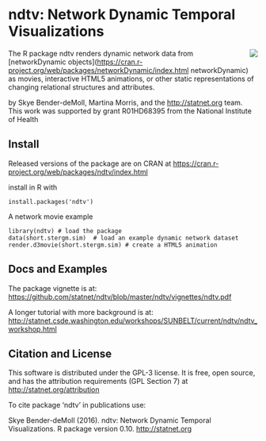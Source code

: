 # ndtv: Network Dynamic Temporal Visualizations
<img align="right" src="https://statnet.csde.washington.edu/trac/raw-attachment/wiki/ndtvInstallation/short.stergm.gif"> The R package ndtv renders dynamic network data from [networkDynamic objects](https://cran.r-project.org/web/packages/networkDynamic/index.html networkDynamic) as movies, interactive HTML5 animations, or other static representations of changing relational structures and attributes. 

by Skye Bender-deMoll, Martina Morris, and the http://statnet.org team.  This work was supported by grant R01HD68395 from the National Institute of Health

## Install

Released versions of the package are on CRAN  at https://cran.r-project.org/web/packages/ndtv/index.html

install in R with 
```
install.packages('ndtv')
```

A network movie example

```
library(ndtv) # load the package
data(short.stergm.sim)  # load an example dynamic network dataset
render.d3movie(short.stergm.sim) # create a HTML5 animation 
```



## Docs and Examples

The package vignette is at: https://github.com/statnet/ndtv/blob/master/ndtv/vignettes/ndtv.pdf

A longer tutorial with more background is at: http://statnet.csde.washington.edu/workshops/SUNBELT/current/ndtv/ndtv_workshop.html

## Citation and License

This software is distributed under the GPL-3 license.  It is free, open source, and has the attribution requirements (GPL Section 7) at
http://statnet.org/attribution

To cite package ‘ndtv’ in publications use:

  Skye Bender-deMoll (2016). ndtv: Network Dynamic Temporal Visualizations. R package version
  0.10. http://statnet.org

